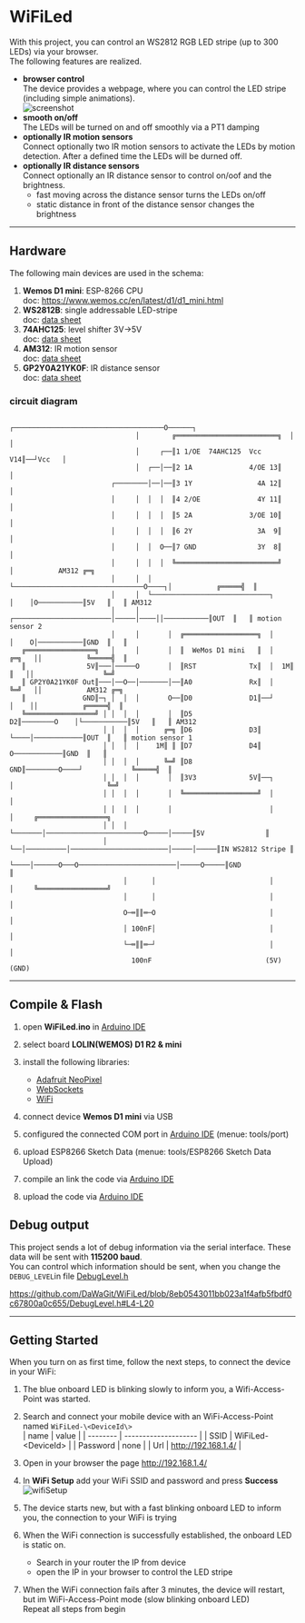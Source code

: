 # WiFiLed

With this project, you can control an WS2812 RGB LED stripe (up to 300 LEDs) via your browser.<br>
The following features are realized.

* **browser control**<br>
  The device provides a webpage, where you can control the LED stripe (including simple animations).<br>
  ![screenshot](doc/screenshot.png)
* **smooth on/off**<br>
  The LEDs will be turned on and off smoothly via a PT1 damping
* **optionally IR motion sensors**<br>
  Connect optionally two IR motion sensors to activate the LEDs by motion detection.
  After a defined time the LEDs will be durned off.
* **optionally IR distance sensors**<br>
  Connect optionally an IR distance sensor to control on/oof and the brightness.
  * fast moving across the distance sensor turns the LEDs on/off
  * static distance in front of the distance sensor changes the brightness

----
## Hardware
The following main devices are used in the schema:

1. **Wemos D1 mini**: ESP-8266 CPU<br>
    doc: https://www.wemos.cc/en/latest/d1/d1_mini.html
2. **WS2812B**: single addressable LED-stripe<br>
   doc: [data sheet](/doc/WS2812B.pdf)
3. **74AHC125**: level shifter 3V->5V<br>
   doc: [data sheet](/doc/74AHC125.pdf)
4. **AM312**: IR motion sensor<br>
   doc: [data sheet](/doc/AM312.pdf)
5. **GP2Y0A21YK0F**: IR distance sensor<br>
   doc: [data sheet](/doc/GP2Y0A21YK0F.pdf)

### circuit diagram
```text
                               ┌─────────────────────────────────────O──────┐
                               │        ╔═════════════════════════╗  │      │
                               │     ┌──║1 1/OE  74AHC125  Vcc V14║──┘Vcc   │
                               │  ┌──│──║2 1A              4/OE 13║         │
                         ┌────────│──│──║3 1Y                4A 12║         │
                         │     │  │  │  ║4 2/OE              4Y 11║         │
                         │     │  │  │  ║5 2A              3/OE 10║         │
                         │     │  │  │  ║6 2Y                3A  9║         │
                         │     │  │  O──║7 GND               3Y  8║         │
                         │     │  │  │  ╚═════════════════════════╝         │           AM312 ╔═╗
                         │     │  │  └────────────────────────────────O────┐│           ╔═════╣  ║
                         │     │  └─────────────────────────────┐     │    │O───────────║5V   ║   ║ AM312
                         │     │       ┌────────────────────────│─────│────││───────────║OUT  ║   ║ motion sensor 2
                         │     │       │  ╔══════════════════╗  │     │    O│───────────║GND  ║   ║
   ╔═════════════════╗   │     │       │  ║  WeMos D1 mini   ║  │    ╔═╗   ││           ╚═════╣  ║
   ║               5V║───│─────O       │  ║RST             Tx║  │  1M║ ║   ││                 ╚═╝
   ║ GP2Y0A21YK0F Out║───│──O──│───────│──║A0              Rx║  │    ╚═╝   ││           AM312 ╔═╗
   ║              GND║─┐ │  │  │       O──║D0              D1║──┘     │    ││           ╔═════╣  ║
   ╚═════════════════╝ │ │  │  │       │  ║D5              D2║────────O    │└───────────║5V   ║   ║ AM312
                       │ │  │  │      ╔═╗ ║D6              D3║        └────│────────────║OUT  ║   ║ motion sensor 1
                       │ │  │  │    1M║ ║ ║D7              D4║             O────────────║GND  ║   ║
                       │ │  │  │      ╚═╝ ║D8             GND║────────O────┘            ╚═════╣  ║
                       │ │  │  │       │  ║3V3             5V║──┐     │                       ╚═╝
                       │ │  │  │       │  ╚══════════════════╝  │     │
                       │ │  │  │       │                        │     │     ╔═════════════════╗
                       │ │  │  └───────│────────────────────────O─────│─────║5V               ║
                       │ └──│──────────│────────────────────────│─────│─────║IN WS2812 Stripe ║
                       └────│──────O───O────────────────────────│─────O─────║GND              ║
                            │      │                            │     │     ╚═════════════════╝
                            │      │                            │     │
                            O─═║║═─O                            │     │
                            │ 100nF│                            │     │
                            └─═║║═─┘                            │     │
                              100nF                            (5V) (GND)

```

----
## Compile & Flash

1. open **WiFiLed.ino** in [Arduino IDE](https://www.arduino.cc/en/software)
1. select board **LOLIN(WEMOS) D1 R2 & mini**
1. install the following libraries:

    * [Adafruit NeoPixel](https://www.arduinolibraries.info/libraries/adafruit-neo-pixel)
    * [WebSockets](https://www.arduinolibraries.info/libraries/web-sockets)
    * [WiFi](https://www.arduinolibraries.info/libraries/wi-fi)
1. connect device **Wemos D1 mini** via USB
1. configured the connected COM port in [Arduino IDE](https://www.arduino.cc/en/software) (menue: tools/port)
1. upload ESP8266 Sketch Data (menue: tools/ESP8266 Sketch Data Upload)
1. compile an link the code via [Arduino IDE](https://www.arduino.cc/en/software)
2. upload the code via [Arduino IDE](https://www.arduino.cc/en/software)

## Debug output
This project sends a lot of debug information via the serial interface. These data will be sent with **115200 baud**.<br>
You can control which information should be sent, when you change the `DEBUG_LEVEL`in file [DebugLevel.h](https://github.com/DaWaGit/WiFiLed/blob/main/DebugLevel.h)

https://github.com/DaWaGit/WiFiLed/blob/8eb0543011bb023a1f4afb5fbdf0c67800a0c655/DebugLevel.h#L4-L20

----
## Getting Started
When you turn on as first time, follow the next steps, to connect the device in your WiFi:

1. The blue onboard LED is blinking slowly to inform you, a Wifi-Access-Point was started.
1. Search and connect your mobile device with an WiFi-Access-Point named `WiFiLed-\<DeviceId\>`<br>
   | name     | value                |
   | -------- | -------------------- |
   | SSID     | WiFiLed-\<DeviceId\> |
   | Password | none                 |
   | Url      | http://192.168.1.4/  |

1. Open in your browser the page http://192.168.1.4/
1. In **WiFi Setup** add your WiFi SSID and password and press **Success**<br>
   ![wifiSetup](doc/wifiSetup.png)
1. The device starts new, but with a fast blinking onboard LED to inform you, the connection to your WiFi is trying
1. When the WiFi connection is successfully established, the onboard LED is static on.<br>

   * Search in your router the IP from device
   * open the IP in your browser to control the LED stripe
1. When the WiFi connection fails after 3 minutes, the device will restart, but im WiFi-Access-Point mode (slow blinking onboard LED)<br>
   Repeat all steps from begin
